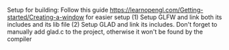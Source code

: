 Setup for building:
Follow this guide https://learnopengl.com/Getting-started/Creating-a-window for easier setup
(1) Setup GLFW and link both its includes and its lib file
(2) Setup GLAD and link its includes. Don't forget to manually add glad.c to the project, otherwise it won't be found by the compiler
